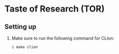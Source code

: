 # Taste of Research (TOR)

## Setting up

1. Make sure to run the following command for CLion:
   ```Makefile
   $ make clion
   ```



